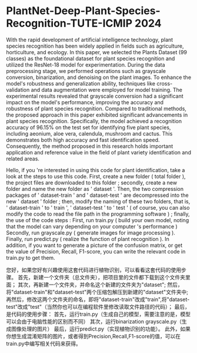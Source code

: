 # PlantNet-Deep-Plant-Species-Recognition-TUTE-ICMIP 2024

With the rapid development of artificial intelligence technology, plant species recognition has been widely applied in fields such as agriculture, horticulture, and ecology. In this paper, we selected the Plants Dataset (99 classes) as the foundational dataset for plant species recognition and utilized the ResNet-18 model for experimentation. During the data preprocessing stage, we performed operations such as grayscale conversion, binarization, and denoising on the plant images. To enhance the model's robustness and generalization ability, techniques like cross-validation and data augmentation were employed for model training. The experimental results revealed that grayscale conversion had a significant impact on the model's performance, improving the accuracy and robustness of plant species recognition. Compared to traditional methods, the proposed approach in this paper exhibited significant advancements in plant species recognition. Specifically, the model achieved a recognition accuracy of 96.15% on the test set for identifying five plant species, including aeonium, aloe vera, calendula, mushroom and cactus. This demonstrates both high accuracy and fast identification speed. Consequently, the method proposed in this research holds important application and reference value in the field of plant variety identification and related areas.

Hello, if you 're interested in using this code for plant identification, take a look at the steps to use this code. 
First, create a new folder ( total folder ), the project files are downloaded to this folder ; 
secondly, create a new folder and name the new folder as ' dataset '. 
Then, the two compression packages of ' dataset-train ' and ' dataset-test ' are decompressed into the new ' dataset ' folder ; 
then, modify the naming of these two folders, that is, ' dataset-train ' to ' train ', ' dataset-test ' to ' test ' ( of course, you can also modify the code to read the file path in the programming software ) ; 
finally, the use of the code steps : 
First, run train.py ( build your own model, noting that the model can vary depending on your computer 's performance ) 
Secondly, run grayscale.py ( generate images for image processing ). 
Finally, run predict.py ( realize the function of plant recognition ). 
In addition, if you want to generate a picture of the confusion matrix, or get the value of Precision, Recall, F1-score, you can write the relevant code in train.py to get them.

您好，如果您好有兴趣使用这套代码进行植物识别，可以看看这套代码的使用步骤。
首先，新建一个文件夹（总文件夹），把项目里的文件都下载到这个文件夹里面；
其次，再新建一个文件夹，并命名这个新建的文件夹为"dataset";
然后，将"dataset-train"和"dataset-test"两个压缩包解压到新建的"dataset"文件夹中;
再然后，修改这两个文件夹的命名，即将"dataset-train"改成"train",将"dataset-test"改成"test"（当然你也可以在编程软件里修改读取文件路径的代码）；
最后，是代码的使用步骤：
首先，运行train.py（生成自己的模型，需要注意的是，模型可以会由于电脑性能的区别而不同）
其次，运行binarization grayscale.py（生成图像处理的图片）
最后，运行predict.py（实现植物识别的功能）。
此外，如果你想生成混淆矩阵的图片，或者得到Precision,Recall,F1-score的值，可以在train.py中编写相关代码来获得。
